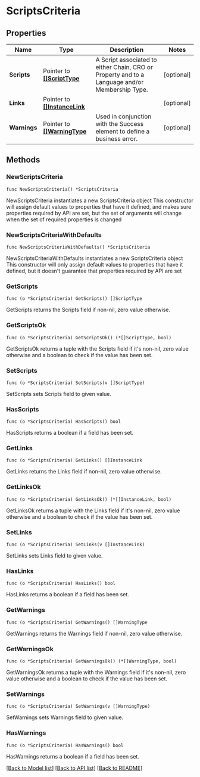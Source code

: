 # ScriptsCriteria

## Properties

Name | Type | Description | Notes
------------ | ------------- | ------------- | -------------
**Scripts** | Pointer to [**[]ScriptType**](ScriptType.md) | A Script associated to either Chain, CRO or Property and to a Language and/or Membership Type. | [optional] 
**Links** | Pointer to [**[]InstanceLink**](InstanceLink.md) |  | [optional] 
**Warnings** | Pointer to [**[]WarningType**](WarningType.md) | Used in conjunction with the Success element to define a business error. | [optional] 

## Methods

### NewScriptsCriteria

`func NewScriptsCriteria() *ScriptsCriteria`

NewScriptsCriteria instantiates a new ScriptsCriteria object
This constructor will assign default values to properties that have it defined,
and makes sure properties required by API are set, but the set of arguments
will change when the set of required properties is changed

### NewScriptsCriteriaWithDefaults

`func NewScriptsCriteriaWithDefaults() *ScriptsCriteria`

NewScriptsCriteriaWithDefaults instantiates a new ScriptsCriteria object
This constructor will only assign default values to properties that have it defined,
but it doesn't guarantee that properties required by API are set

### GetScripts

`func (o *ScriptsCriteria) GetScripts() []ScriptType`

GetScripts returns the Scripts field if non-nil, zero value otherwise.

### GetScriptsOk

`func (o *ScriptsCriteria) GetScriptsOk() (*[]ScriptType, bool)`

GetScriptsOk returns a tuple with the Scripts field if it's non-nil, zero value otherwise
and a boolean to check if the value has been set.

### SetScripts

`func (o *ScriptsCriteria) SetScripts(v []ScriptType)`

SetScripts sets Scripts field to given value.

### HasScripts

`func (o *ScriptsCriteria) HasScripts() bool`

HasScripts returns a boolean if a field has been set.

### GetLinks

`func (o *ScriptsCriteria) GetLinks() []InstanceLink`

GetLinks returns the Links field if non-nil, zero value otherwise.

### GetLinksOk

`func (o *ScriptsCriteria) GetLinksOk() (*[]InstanceLink, bool)`

GetLinksOk returns a tuple with the Links field if it's non-nil, zero value otherwise
and a boolean to check if the value has been set.

### SetLinks

`func (o *ScriptsCriteria) SetLinks(v []InstanceLink)`

SetLinks sets Links field to given value.

### HasLinks

`func (o *ScriptsCriteria) HasLinks() bool`

HasLinks returns a boolean if a field has been set.

### GetWarnings

`func (o *ScriptsCriteria) GetWarnings() []WarningType`

GetWarnings returns the Warnings field if non-nil, zero value otherwise.

### GetWarningsOk

`func (o *ScriptsCriteria) GetWarningsOk() (*[]WarningType, bool)`

GetWarningsOk returns a tuple with the Warnings field if it's non-nil, zero value otherwise
and a boolean to check if the value has been set.

### SetWarnings

`func (o *ScriptsCriteria) SetWarnings(v []WarningType)`

SetWarnings sets Warnings field to given value.

### HasWarnings

`func (o *ScriptsCriteria) HasWarnings() bool`

HasWarnings returns a boolean if a field has been set.


[[Back to Model list]](../README.md#documentation-for-models) [[Back to API list]](../README.md#documentation-for-api-endpoints) [[Back to README]](../README.md)


